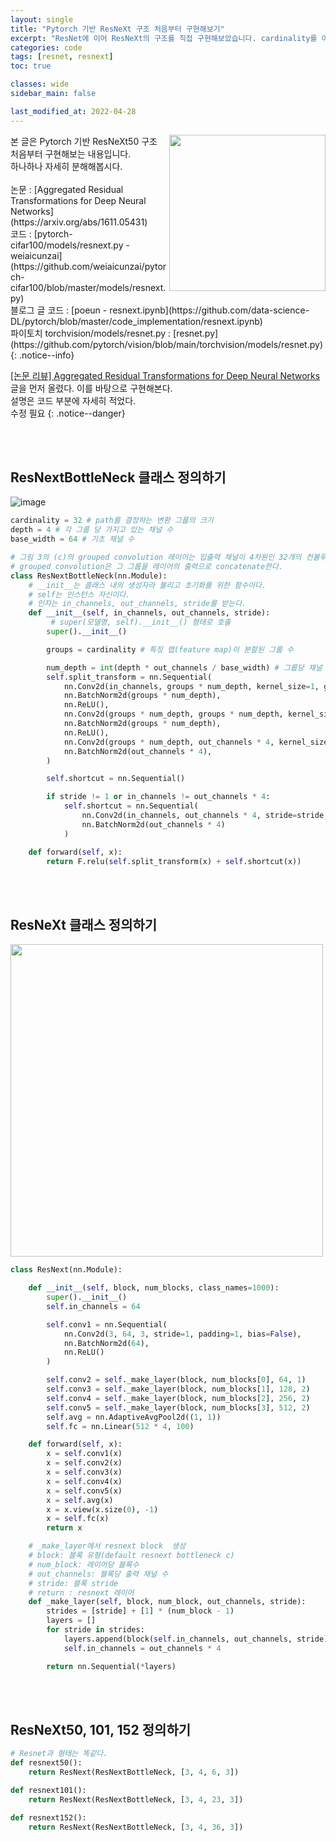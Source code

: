 ```yaml
---
layout: single
title: "Pytorch 기반 ResNeXt 구조 처음부터 구현해보기"
excerpt: "ResNet에 이어 ResNeXt의 구조를 직접 구현해보았습니다. cardinality를 이용하여 split-transform-merge 기법이 핵심입니다."
categories: code
tags: [resnet, resnext]
toc: true

classes: wide
sidebar_main: false

last_modified_at: 2022-04-28
---
```


<img align='right' width='250' src='https://user-images.githubusercontent.com/78655692/165755215-c33df78b-b30d-4f9b-926a-bef008ff5b93.png'>
본 글은 Pytorch 기반 ResNeXt50 구조 처음부터 구현해보는 내용입니다.<br>하나하나 자세히 분해해봅시다.  <br><br>논문 : [Aggregated Residual Transformations for Deep Neural Networks](https://arxiv.org/abs/1611.05431) <br> 코드 : [pytorch-cifar100/models/resnext.py - weiaicunzai](https://github.com/weiaicunzai/pytorch-cifar100/blob/master/models/resnext.py) <br> 블로그 글 코드 : [poeun - resnext.ipynb](https://github.com/data-science-DL/pytorch/blob/master/code_implementation/resnext.ipynb) <br> 파이토치 torchvision/models/resnet.py : [resnet.py](https://github.com/pytorch/vision/blob/main/torchvision/models/resnet.py)
{: .notice--info}

[[논문 리뷰] Aggregated Residual Transformations for Deep Neural Networks](https://ingu627.github.io/paper/ResNext/) 글을 먼저 올렸다. 이를 바탕으로 구현해본다. <br>
설명은 코드 부분에 자세히 적었다. <br> 수정 필요
{: .notice--danger}

<br>
<br>


## ResNextBottleNeck 클래스 정의하기

![image](https://user-images.githubusercontent.com/78655692/165717848-71632b0f-ac53-4b6a-9117-309a63cb0e3b.png)

```python
cardinality = 32 # path를 결정하는 변환 그룹의 크기
depth = 4 # 각 그룹 당 가지고 있는 채널 수
base_width = 64 # 기초 채널 수

# 그림 3의 (c)의 grouped convolution 레이어는 입출력 채널이 4차원인 32개의 컨볼루션 그룹(=cardinality)을 형성한다.
# grouped convolution은 그 그룹을 레이어의 출력으로 concatenate한다.
class ResNextBottleNeck(nn.Module):
    # __init__는 클래스 내의 생성자라 불리고 초기화를 위한 함수이다.
    # self는 인스턴스 자신이다.
    # 인자는 in_channels, out_channels, stride를 받는다.
    def __init__(self, in_channels, out_channels, stride):
         # super(모델명, self).__init__() 형태로 호출
        super().__init__()

        groups = cardinality # 특징 맵(feature map)이 분할된 그룹 수

        num_depth = int(depth * out_channels / base_width) # 그룹당 채널 수(depth per group)
        self.split_transform = nn.Sequential(
            nn.Conv2d(in_channels, groups * num_depth, kernel_size=1, groups=groups, bias=False),
            nn.BatchNorm2d(groups * num_depth),
            nn.ReLU(),
            nn.Conv2d(groups * num_depth, groups * num_depth, kernel_size=3, stride=stride, groups=groups, padding=1, bias=False),
            nn.BatchNorm2d(groups * num_depth),
            nn.ReLU(),
            nn.Conv2d(groups * num_depth, out_channels * 4, kernel_size=1, bias=False),
            nn.BatchNorm2d(out_channels * 4),
        )

        self.shortcut = nn.Sequential()

        if stride != 1 or in_channels != out_channels * 4:
            self.shortcut = nn.Sequential(
                nn.Conv2d(in_channels, out_channels * 4, stride=stride, kernel_size=1, bias=False),
                nn.BatchNorm2d(out_channels * 4)
            )

    def forward(self, x):
        return F.relu(self.split_transform(x) + self.shortcut(x))
```

<br>
<br>

## ResNeXt 클래스 정의하기

<img src='https://user-images.githubusercontent.com/78655692/165744729-90f91c27-8f8a-45f1-b173-1660aa51e843.png' width=500>

```python
class ResNext(nn.Module):

    def __init__(self, block, num_blocks, class_names=1000):
        super().__init__()
        self.in_channels = 64

        self.conv1 = nn.Sequential(
            nn.Conv2d(3, 64, 3, stride=1, padding=1, bias=False),
            nn.BatchNorm2d(64),
            nn.ReLU()
        )

        self.conv2 = self._make_layer(block, num_blocks[0], 64, 1)
        self.conv3 = self._make_layer(block, num_blocks[1], 128, 2)
        self.conv4 = self._make_layer(block, num_blocks[2], 256, 2)
        self.conv5 = self._make_layer(block, num_blocks[3], 512, 2)
        self.avg = nn.AdaptiveAvgPool2d((1, 1))
        self.fc = nn.Linear(512 * 4, 100)

    def forward(self, x):
        x = self.conv1(x)
        x = self.conv2(x)
        x = self.conv3(x)
        x = self.conv4(x)
        x = self.conv5(x)
        x = self.avg(x)
        x = x.view(x.size(0), -1)
        x = self.fc(x)
        return x

    # _make_layer에서 resnext block  생성
    # block: 블록 유형(default resnext bottleneck c)
    # num_block: 레이어당 블록수
    # out_channels: 블록당 출력 채널 수
    # stride: 블록 stride
    # return : resnext 레이어
    def _make_layer(self, block, num_block, out_channels, stride):
        strides = [stride] + [1] * (num_block - 1)
        layers = []
        for stride in strides:
            layers.append(block(self.in_channels, out_channels, stride))
            self.in_channels = out_channels * 4

        return nn.Sequential(*layers)
```

<br>
<br>

## ResNeXt50, 101, 152 정의하기

```python
# Resnet과 형태는 똑같다.
def resnext50():
    return ResNext(ResNextBottleNeck, [3, 4, 6, 3])

def resnext101():
    return ResNext(ResNextBottleNeck, [3, 4, 23, 3])

def resnext152():
    return ResNext(ResNextBottleNeck, [3, 4, 36, 3])
```



<br>
<br>
<br>
<br>
